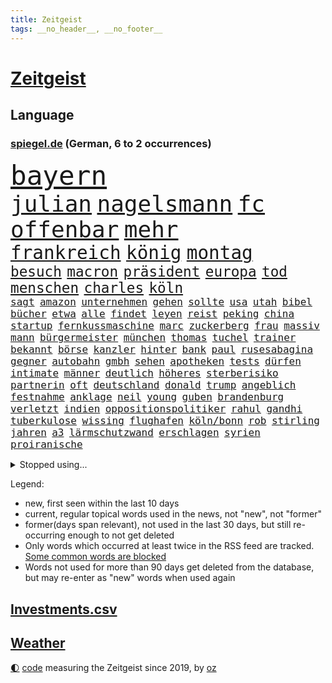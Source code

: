 ```yaml
---
title: Zeitgeist
tags: __no_header__, __no_footer__
---
```


# [Zeitgeist](https://oliz.io/zeitgeist/)

## Language

<h3><a href="https://www.spiegel.de" target="_blank">spiegel.de</a> (German, 6 to 2 occurrences)</h3>
<p style="font-family:monospace">
<span style="font-size:32pt"><a href="news_links.html#bayern" class="current">bayern</a></span>
<br>
<span style="font-size:27pt"><a href="news_links.html#julian" class="current">julian</a></span>
<span style="font-size:27pt"><a href="news_links.html#nagelsmann" class="current">nagelsmann</a></span>
<span style="font-size:27pt"><a href="news_links.html#fc" class="current">fc</a></span>
<span style="font-size:27pt"><a href="news_links.html#offenbar" class="current">offenbar</a></span>
<span style="font-size:27pt"><a href="news_links.html#mehr" class="current">mehr</a></span>
<br>
<span style="font-size:22pt"><a href="news_links.html#frankreich" class="current">frankreich</a></span>
<span style="font-size:22pt"><a href="news_links.html#könig" class="current">könig</a></span>
<span style="font-size:22pt"><a href="news_links.html#montag" class="current">montag</a></span>
<br>
<span style="font-size:17pt"><a href="news_links.html#besuch" class="current">besuch</a></span>
<span style="font-size:17pt"><a href="news_links.html#macron" class="current">macron</a></span>
<span style="font-size:17pt"><a href="news_links.html#präsident" class="current">präsident</a></span>
<span style="font-size:17pt"><a href="news_links.html#europa" class="current">europa</a></span>
<span style="font-size:17pt"><a href="news_links.html#tod" class="current">tod</a></span>
<span style="font-size:17pt"><a href="news_links.html#menschen" class="current">menschen</a></span>
<span style="font-size:17pt"><a href="news_links.html#charles" class="current">charles</a></span>
<span style="font-size:17pt"><a href="news_links.html#köln" class="current">köln</a></span>
<br>
<span style="font-size:12pt"><a href="news_links.html#sagt" class="current">sagt</a></span>
<span style="font-size:12pt"><a href="news_links.html#amazon" class="current">amazon</a></span>
<span style="font-size:12pt"><a href="news_links.html#unternehmen" class="current">unternehmen</a></span>
<span style="font-size:12pt"><a href="news_links.html#gehen" class="current">gehen</a></span>
<span style="font-size:12pt"><a href="news_links.html#sollte" class="current">sollte</a></span>
<span style="font-size:12pt"><a href="news_links.html#usa" class="current">usa</a></span>
<span style="font-size:12pt"><a href="news_links.html#utah" class="current">utah</a></span>
<span style="font-size:12pt"><a href="news_links.html#bibel" class="current">bibel</a></span>
<span style="font-size:12pt"><a href="news_links.html#bücher" class="current">bücher</a></span>
<span style="font-size:12pt"><a href="news_links.html#etwa" class="current">etwa</a></span>
<span style="font-size:12pt"><a href="news_links.html#alle" class="current">alle</a></span>
<span style="font-size:12pt"><a href="news_links.html#findet" class="current">findet</a></span>
<span style="font-size:12pt"><a href="news_links.html#leyen" class="current">leyen</a></span>
<span style="font-size:12pt"><a href="news_links.html#reist" class="current">reist</a></span>
<span style="font-size:12pt"><a href="news_links.html#peking" class="current">peking</a></span>
<span style="font-size:12pt"><a href="news_links.html#china" class="current">china</a></span>
<span style="font-size:12pt"><a href="news_links.html#startup" class="current">startup</a></span>
<span style="font-size:12pt"><a href="news_links.html#fernkussmaschine" class="new">fernkussmaschine</a></span>
<span style="font-size:12pt"><a href="news_links.html#marc" class="current">marc</a></span>
<span style="font-size:12pt"><a href="news_links.html#zuckerberg" class="current">zuckerberg</a></span>
<span style="font-size:12pt"><a href="news_links.html#frau" class="current">frau</a></span>
<span style="font-size:12pt"><a href="news_links.html#massiv" class="current">massiv</a></span>
<span style="font-size:12pt"><a href="news_links.html#mann" class="current">mann</a></span>
<span style="font-size:12pt"><a href="news_links.html#bürgermeister" class="current">bürgermeister</a></span>
<span style="font-size:12pt"><a href="news_links.html#münchen" class="current">münchen</a></span>
<span style="font-size:12pt"><a href="news_links.html#thomas" class="current">thomas</a></span>
<span style="font-size:12pt"><a href="news_links.html#tuchel" class="current">tuchel</a></span>
<span style="font-size:12pt"><a href="news_links.html#trainer" class="current">trainer</a></span>
<span style="font-size:12pt"><a href="news_links.html#bekannt" class="current">bekannt</a></span>
<span style="font-size:12pt"><a href="news_links.html#börse" class="current">börse</a></span>
<span style="font-size:12pt"><a href="news_links.html#kanzler" class="current">kanzler</a></span>
<span style="font-size:12pt"><a href="news_links.html#hinter" class="current">hinter</a></span>
<span style="font-size:12pt"><a href="news_links.html#bank" class="current">bank</a></span>
<span style="font-size:12pt"><a href="news_links.html#paul" class="current">paul</a></span>
<span style="font-size:12pt"><a href="news_links.html#rusesabagina" class="new">rusesabagina</a></span>
<span style="font-size:12pt"><a href="news_links.html#gegner" class="current">gegner</a></span>
<span style="font-size:12pt"><a href="news_links.html#autobahn" class="current">autobahn</a></span>
<span style="font-size:12pt"><a href="news_links.html#gmbh" class="new">gmbh</a></span>
<span style="font-size:12pt"><a href="news_links.html#sehen" class="current">sehen</a></span>
<span style="font-size:12pt"><a href="news_links.html#apotheken" class="current">apotheken</a></span>
<span style="font-size:12pt"><a href="news_links.html#tests" class="current">tests</a></span>
<span style="font-size:12pt"><a href="news_links.html#dürfen" class="current">dürfen</a></span>
<span style="font-size:12pt"><a href="news_links.html#intimate" class="new">intimate</a></span>
<span style="font-size:12pt"><a href="news_links.html#männer" class="current">männer</a></span>
<span style="font-size:12pt"><a href="news_links.html#deutlich" class="current">deutlich</a></span>
<span style="font-size:12pt"><a href="news_links.html#höheres" class="current">höheres</a></span>
<span style="font-size:12pt"><a href="news_links.html#sterberisiko" class="new">sterberisiko</a></span>
<span style="font-size:12pt"><a href="news_links.html#partnerin" class="current">partnerin</a></span>
<span style="font-size:12pt"><a href="news_links.html#oft" class="current">oft</a></span>
<span style="font-size:12pt"><a href="news_links.html#deutschland" class="current">deutschland</a></span>
<span style="font-size:12pt"><a href="news_links.html#donald" class="current">donald</a></span>
<span style="font-size:12pt"><a href="news_links.html#trump" class="current">trump</a></span>
<span style="font-size:12pt"><a href="news_links.html#angeblich" class="current">angeblich</a></span>
<span style="font-size:12pt"><a href="news_links.html#festnahme" class="current">festnahme</a></span>
<span style="font-size:12pt"><a href="news_links.html#anklage" class="current">anklage</a></span>
<span style="font-size:12pt"><a href="news_links.html#neil" class="new">neil</a></span>
<span style="font-size:12pt"><a href="news_links.html#young" class="current">young</a></span>
<span style="font-size:12pt"><a href="news_links.html#guben" class="new">guben</a></span>
<span style="font-size:12pt"><a href="news_links.html#brandenburg" class="current">brandenburg</a></span>
<span style="font-size:12pt"><a href="news_links.html#verletzt" class="current">verletzt</a></span>
<span style="font-size:12pt"><a href="news_links.html#indien" class="current">indien</a></span>
<span style="font-size:12pt"><a href="news_links.html#oppositionspolitiker" class="current">oppositionspolitiker</a></span>
<span style="font-size:12pt"><a href="news_links.html#rahul" class="new">rahul</a></span>
<span style="font-size:12pt"><a href="news_links.html#gandhi" class="new">gandhi</a></span>
<span style="font-size:12pt"><a href="news_links.html#tuberkulose" class="new">tuberkulose</a></span>
<span style="font-size:12pt"><a href="news_links.html#wissing" class="current">wissing</a></span>
<span style="font-size:12pt"><a href="news_links.html#flughafen" class="current">flughafen</a></span>
<span style="font-size:12pt"><a href="news_links.html#köln/bonn" class="current">köln/bonn</a></span>
<span style="font-size:12pt"><a href="news_links.html#rob" class="new">rob</a></span>
<span style="font-size:12pt"><a href="news_links.html#stirling" class="new">stirling</a></span>
<span style="font-size:12pt"><a href="news_links.html#jahren" class="current">jahren</a></span>
<span style="font-size:12pt"><a href="news_links.html#a3" class="current">a3</a></span>
<span style="font-size:12pt"><a href="news_links.html#lärmschutzwand" class="new">lärmschutzwand</a></span>
<span style="font-size:12pt"><a href="news_links.html#erschlagen" class="current">erschlagen</a></span>
<span style="font-size:12pt"><a href="news_links.html#syrien" class="current">syrien</a></span>
<span style="font-size:12pt"><a href="news_links.html#proiranische" class="new">proiranische</a></span>
</p>
<details>
<summary>Stopped using...</summary>
<p class="former" style="font-size:12pt">
bittet(884) angela(883) bedeuten(883) herbst(882) locker(882) beispiel(881) geschäfte(881) klimawandels(881) londoner(881) minderheit(881) monatelang(881) senken(881) alternativen(880) egal(880) geschlossen(880) kriminellen(880) mitten(880) 44(879) entlassung(879) ergebnisse(879) gutes(879) katastrophe(879) stürzte(879) ankündigung(878) branche(878) kassiert(878) nachruf(878) schildert(878) versteigert(878) eingereicht(877) größer(877) mainz(877) preisen(877) richterin(877) schatten(877) stefan(877) szene(877) untersuchungen(877) zoo(877) abends(876) armut(876) genannt(876) islamischer(876) kauft(876) meinem(876) amnesty(875) aussage(875) auswahl(875) bedrohung(875) brasiliens(875) entschädigung(875) geheimnis(875) helden(875) islamischen(875) kapitän(875) sieger(875) stattfinden(875) suspendiert(875) villa(875) awards(874) badenwürttembergs(874) brücke(874) klein(874) netflix(874) vergessen(874) angeklagte(873) finanziell(873) punkten(873) sinken(873) verschieben(873) befreit(872) beleidigt(872) dreimal(872) sinnvoll(872) verwirrung(872) angeklagter(871) christine(871) davor(871) oppositionelle(871) regiert(871) reiste(871) wies(871) ausprobiert(870) i(870) meinungsfreiheit(870) teenager(870) wähler(870) bereiten(869) bewegen(869) juni(869) untersuchen(869) verlängert(869) vorsprung(869) abschaffen(868) amtszeit(868) erlitt(868) gestürzt(868) hotels(868) reporter(868) zweimal(868) gespielt(867) kehrte(867) käufer(867) trainiert(867) beschuldigt(865) wirtschaftlichen(865) endspiel(864) schnellen(864) studien(864) verbindet(864) fortgesetzt(863) präsidentin(863) erwarten(862) herr(862) vorgestellt(862) warm(862) drastische(861) kabul(861) polnische(861) erfolgreichsten(860) iphone(860) rechtzeitig(859) behalten(858) nase(858) küstenwache(856) richard(856) empfehlung(854) präsenz(854) status(854) chats(852) heftiger(851) wusste(851) kräfte(850) laufenden(850) kindheit(846) retter(846) wirbel(846) einkommen(845) abhängig(844) rutschte(841) provoziert(840) schaut(840) dramatischen(836) geflohen(833) kanadas(832) ausgetragen(828) flug(825) abschluss(821) größe(813) regelmäßig(807) ärmelkanal(806) ausweg(803) nick(799) währung(774) niederländer(773) zusätzlichen(772) autobauer(762) karriereende(757) lehrerin(753) wolken(736) neuanfang(733) notstand(729) zusammengebrochen(710) bewirbt(709) blut(700) vehement(690) schwerste(660) aachen(634) argument(632) wenigsten(626) leichten(622) zwingen(608) kilogramm(603) präsentierte(593) brücken(591) lebten(589) inszenieren(587) superstars(580) gelaufen(578) gestern(573) analysten(564) schwarz(564) exil(559) heiße(555) wirtschaftskrise(555) wahrscheinlicher(548) preiserhöhungen(538) telefoniert(538) gesetzentwurf(532) basis(527) nfl(521) millionenhöhe(516) verschlechtert(515) direkte(509) spezielle(505) stau(499) geheimdienste(498) obersten(493) menschlichkeit(492) umsetzung(492) inklusive(489) lieferungen(488) oberlandesgericht(488) tödlichem(487) versuche(486) militärischen(474) bescheid(472) wahr(468) gestiegene(466) schienen(464) taucht(456) dürr(455) emotional(454) lehrerinnen(450) angekündigte(449) energieversorgung(446) falsches(446) borrell(442) ruhrgebiet(442) natürlich(441) überlebten(439) model(436) bundesinnenministerin(435) gefühle(435) leitete(431) cool(429) untergang(424) vorm(423) abhalten(419) verringern(416) hauptbahnhof(415) verkaufte(414) erweitert(411) krankheiten(403) fremd(398) 350(394) fehlverhalten(391) reichweite(391) vereinigte(388) schätzt(387) sitz(387) bejubelt(385) klug(384) don(377) stammen(376) verübt(375) interessiert(374) entscheidende(371) air(370) dubiosen(370) zurückgewiesen(369) unmittelbar(364) ankommt(363) gefolgt(363) fußballspiel(362) schneiden(358) beschuldigten(355) hochrangigen(355) eindrücke(354) bargeld(353) exfreundin(353) empfang(352) großstadt(347) organisierte(345) andrej(343) tankrabatt(343) drücken(341) abgeschoben(340) oligarch(340) ball(337) strategisch(337) freundinnen(336) geist(333) fußballerinnen(332) tankrabatts(330) verfolgung(330) auslösen(329) geheiratet(329) trauerfeier(329) gearbeitet(328) schwerverletzte(326) prag(324) vorgeschichte(321) ausbeutung(319) zugänglich(319) klopp(315) indische(309) schau(309) verschwanden(303) verbliebenen(301) szenario(297) carlo(296) jubel(296) verdrängt(293) mordfall(292) syrischen(292) vermittelte(291) besitzt(289) viral(288) 14jährigen(286) regierungsbildung(285) computer(284) brittney(282) griner(282) norweger(282) ausgezahlt(280) diejenigen(279) 16jährigen(278) üppigen(278) 54(275) bedrohte(273) übung(269) styles(268) befeuert(267) einzigen(267) erwerbstätigen(267) jimmy(267) hubert(266) grundschule(265) riefen(264) inmitten(263) terrororganisation(263) geschäftsmodell(262) alzheimer(261) neustart(261) unten(261) madrids(260) setzten(260) ängste(260) afdpolitiker(258) feuert(258) knapper(258) fehlten(257) neuseelands(256) spahn(256) instrument(255) jagt(255) nahrung(255) arizona(254) golfstaat(254) heim(254) wozu(253) deutsch(252) hanna(252) personalmangel(251) sehe(251) bemerkenswert(250) kostenlose(250) 20jähriger(249) comingout(249) graham(248) kostete(248) l(247) verzeichnet(246) kontroversen(242) solches(239) strittigen(239) fassungslos(238) legal(238) ungerecht(238) brandstifter(236) folgten(236) hessische(236) wiedersehen(236) energiesektor(234) 2040(229) glücklichen(228) blackout(226) manila(226) musikerin(226) antony(225) einnahme(225) schottlands(225) tode(225) kommunizieren(224) haftstrafen(222) lokalen(222) technisch(220) gelohnt(219) größtes(218) lizzo(218) tribut(218) glänzen(217) fahrerin(216) skifahrer(216) nation(214) exweltmeister(213) zahlte(213) heidenheim(212) traten(212) selbstbewusst(210) katastrophenschutz(208) ganzes(207) gaspreis(207) beseitigt(206) hetze(205) 56jährige(204) trockener(204) spitzen(203) wünsche(203) zusammenprall(203) flüssen(202) bestes(201) gründete(201) lauern(201) 63(199) grab(199) hände(198) wiesbaden(198) intensiver(197) strenge(197) fußballprofis(195) abwehren(194) franz(193) wählte(193) rutschen(190) verurteilter(189) überlegen(189) faktor(188) nationalhymne(186) interessierte(185) künstlich(185) preisgekrönte(185) brisante(183) sportlicher(182) rätseln(180) yorker(179) wüste(178) abschuss(177) benko(177) busfahrer(177) einsteigen(177) engen(177) konten(177) nationalsozialismus(177) luftangriff(176) machtmissbrauch(176) gesünder(175) megawattstunde(175) unabhängigen(175) versäumnisse(173) andré(172) maximal(172) beton(171) defizite(171) reißleine(171) gegenangriff(170) tweets(169) buhlt(168) informierte(168) eh(167) salihamidžić(167) beach(166) beherrscht(166) bulgarien(166) gegeneinander(166) gewaltsam(166) praktisch(166) experimentiert(165) kollege(165) rückblick(165) greta(164) wohnraum(164) caroline(163) commerzbank(163) fachleuten(162) ford(162) kollegin(161) angreifen(160) fußballnationalspieler(160) staatsmedien(159) iocpräsident(158) schulunterricht(158) beförderung(156) information(155) knöchel(155) höheren(154) arzneimittel(153) dauerkrise(153) überraschenden(153) abgelegt(152) tendenz(152) eingezogen(151) zitiert(151) schöne(150) verhältnissen(150) riesiges(149) verhelfen(149) frischen(148) konsumiert(148) quoten(146) vizepräsidentin(146) wiebke(145) angewiesen(144) wiktor(144) entführen(143) bundesagentur(142) präferenz(142) carter(141) karriereberaterin(140) klassiker(139) leukämie(139) abfahrt(138) erklärungen(138) ohio(138) abgeordnetenhaus(137) manipuliert(136) missionen(136) qualität(136) schlachtfeld(136) witze(136) ersticken(135) titanic(135) dichter(134) rückstand(133) trage(132) vergibt(132) expolizisten(131) dave(130) desaströsen(130) englisch(130) entladen(130) fördert(130) gefälscht(130) leidenschaft(128) säge(128) umfassende(128) helm(127) alias(126) serviert(126) solidarisiert(125) angeht(124) beratung(124) generalbundesanwalt(124) hotspur(123) kinderbücher(123) beworfen(122) kremlgegner(122) machtverhältnisse(122) urteile(121) verkehrskontrolle(121) widersprüche(121) dihk(120) erreichbar(120) kostenloses(120) podium(120) reis(120) staatsoper(119) ausreise(117) palmer(117) apples(116) hexen(116) spion(115) äußerung(115) flugabwehr(114) immensen(114) ruinen(114) schilderungen(114) befürchtungen(113) aufsehenerregenden(112) feuerte(112) interessieren(112) schmälert(112) charme(111) nullcovidpolitik(111) psychologe(111) verkleidet(110) emily(109) geworben(109) jets(109) profil(109) umstellen(109) verbesserte(109) einstige(108) niedersächsische(108) gibt’s(107) wahlniederlage(106) unbekanntes(105) achtzigerjahre(104) leichtigkeit(104) thriller(104) energiehilfen(103) räder(103) paares(102) verdoppeln(102) überfahrt(102) ekrem(101) flugkörper(101) istanbuls(101) i̇mamoğlu(101) kryptobörse(101) nachgegangen(101) punk(101) spiegelpodcast(101) isolieren(100) schwarzwald(100) bestellen(99) gefallenen(99) jugendamt(99) mcdonald's(99) terrasse(98) bali(97) inhaftierter(97) langsamer(97) oman(97) fdpfraktionschef(96) verzögerungen(96) route(95) siebte(95) singen(95) wegfallen(95) werfer(95) demokratien(94) hilfslieferungen(94) jüdischen(94) landesweiten(94) negativen(94) vermeidet(94) want(93) berlinwahl(92) bernhard(92) durcheinander(92) familiennewsletter(92) gottes(92) lauter(92) rheinland(92) usuniversität(92) verlorenen(92) wutausbruch(92) güterzug(91) richterinnen(91) römer(91) hernández(90) legten(90) nördliche(90) tricksen(90) wmauftakt(90) fichte(89) geringen(89) großbaustelle(89) labern(89) leiten(89) schiebt(89) abgeordnetenhauswahl(88) flugobjekt(88) heungmin(88) son(88) getränke(87) kanäle(87) usmilitärs(87) absolut(86) asiatische(86) geschwiegen(86) knurren(86) rendsburg(86) schatzes(86) bergbau(85) manipulierte(85) panzerdebatte(85) rettungsarbeiten(85) korrigiert(84) landeswahlleiter(84) mutig(84) südchinesischen(84) 330(83) flugbetrieb(83) kaufpreise(83) passagierflüge(83) steigerung(83) christ(82) diskothek(82) dortige(82) generatoren(82) gläubiger(82) klebten(82) nadelbäumen(82) neymars(82) sinnbild(82) verschütteten(82) 999(81) hugo(81) läden(81) mitspielern(81) runden(81) schwimmbädern(81) anstrengend(80) kambodschas(80) nina(80) onlinekauf(80) segeln(80) aggressiver(79) humpelnd(79) kuschen(79) notprogramm(79) abgefangen(78) abgestellt(78) handelspartner(78) meinungen(78) totschlags(78) 26jähriger(77) bø(77) dreßen(77) düsseldorfer(77) ghanaischen(77) kleinsten(77) leine(77) schweinfurt(77) thingnes(77) vorstandswahl(77) ernte(76) lego(76) plündern(76) reformieren(76) stadtrat(76) verschrottet(76) wiederholungswahl(76) wilde(76) erdstößen(75) fachkräften(75) frauenproblem(75) harscher(75) selbstverständlichkeit(75) bundespolizist(74) viereinhalb(74) überraschendes(74) eröffnen(73) frühjahrsoffensive(73) jarasch(73) jva(73) kauftipps(73) parkplatz(73) benötigte(72) dulden(72) maserati(72) ostafrika(72) rekordhoch(72) 32jährige(71) 747(71) abgeschossen(71) einkaufszentrum(71) schlagerstar(71) usluftwaffe(71) verstummen(71) community(70) gebrauch(70) klüger(70) männerstaffel(70) republikanerin(70) sehnen(70) säcken(70) unglaublich(70) banknoten(69) einzelfall(69) heimarbeit(69) lizenz(69) reformvorschläge(69) uskampfjets(69) entsendung(68) jane(68) katastrophenfall(68) vorhanden(68) zweitligist(68) abschwächen(67) angeberwissen(67) auckland(67) avatar(67) entnommen(67) maas(67) ahmad(66) luftraum(66) philadelphia(66) price(66) schießerei(66) tabus(66) besonderer(65) grades(65) straftäter(65) verkehrspolitik(65) choreograf(64) foster(64) großraum(64) minigurken(64) schätzung(64) stationen(64) abgestraft(63) bars(63) cameron(63) erfolgs(63) erschienen(63) ausbildungsgarantie(62) deutschsprachigen(62) fonda(62) gerüstet(62) testphase(62) verdreifacht(62) bearbeitet(61) clinch(61) eroberung(61) geleitet(61) pisten(61) stellvertreter(61) tanzt(61) ussängerin(61) 80jähriger(60) ersatzfreiheitsstrafen(60) hamp;m(60) paso(60) perspektiven(60) preisschild(60) quellen(60) reederei(60) sir(60) transparent(60) beunruhigen(59) brandstiftung(59) chinese(59) gelangte(59) gespart(59) onlinehandel(59) usinformationen(59) aufgegangen(58) gunther(58) heilende(58) kreativer(58) schätzungsweise(58) zufällig(58) antikatermittel(57) frosch(57) geschmückten(57) kippa(57) kurdischen(57) luxushotel(57) tiktokvideo(57) tunnel(57) abriss(56) co₂emissionen(56) flugabwehrsystem(56) lebkuchen(56) patriot(56) putingegner(56) schliche(56) untergegangen(56) amtsantritt(55) emir(55) geheimnisse(55) googles(55) hilfsorganisationen(55) nächstenliebe(55) patriotsystem(55) sag(55) schokoladenfabrik(55) unbemerkt(55) zeitplan(55) 248(54) cruise(54) fahrschein(54) mehrjährigen(54) windig(54) yvonne(54) 656(53) bebte(53) enttarnung(53) hausverbot(53) klimaschützern(53) leistungen(53) saudischen(53) statistik(53) weltberühmt(53) 1999(52) botschafterin(52) elektrische(52) gedenken(52) verfolger(52) aleksandar(51) denkbar(51) durchfallquote(51) gefängnisstrafe(51) grünenchefin(51) helfern(51) meines(51) nervt(51) netflixfilm(51) pablo(51) straßenbahn(51) zirkus(51) bestechungsskandal(50) einsam(50) fahrprüfung(50) globalisierung(50) unwahrscheinlicher(50) aufträgen(49) ausstellung(49) detlef(49) enthüllen(49) geldgeber(49) geschenkt(49) lebend(49) brandenburgs(48) eingehen(48) eingeschlossen(48) geldbuße(48) korrigieren(48) mitschüler(48) sanft(48) verbracht(48) besuchte(47) blüten(47) newcastle(47) reichert(47) dienstwaffe(46) herausfordernden(46) luxusvilla(46) eingegangen(45) jp(45) befragt(44) german(44) silvesternacht(44) südsudan(44) wand(44) archäologie(43) demos(43) kommentator(43) massenstart(43) parteifreund(43) polarisieren(43) 7000(42) donnerstagmorgen(42) hell(42) hä(42) karnevals(42) patzer(42) thinktanks(42) baute(41) containern(41) cousin(41) east(41) kräutern(41) leopardlieferung(41) zwang(41) buchläden(40) eigentum(40) engagiert(40) geistliche(40) giftstoffen(40) isst(40) nürnberger(40) prognosen(40) republikanische(40) bundesligaspiel(39) g+j(39) maiden(39) notaufnahmen(39) parteivize(39) riesenslalom(39) sportwagen(39) unterirdische(39) verschuldet(39) versprochenen(39) bundespolitik(38) erden(38) freiwilligen(38) india(38) marburg(38) überschreiten(38) biathlet(37) fatalen(37) gekippt(37) genießt(37) metropolen(37) schießstand(37) tagelange(37) vorgeschmack(37) aiwanger(36) frauenfeindlichkeit(36) führungswechsel(36) hetzer(36) schnellsten(36) tagelanger(36) durchkreuzt(35) halbzeitshow(35) inseln(35) schritten(35) sonntagmorgen(35) verdienten(35) bing(34) chatbot(34) heran(34) suchmaschine(34) 78(33) eingedrungen(33) nordamerika(33) paschas(33) sachsenanhalts(33) weimar(33) wirecard(33) geflohener(32) gestiegener(32) rbbaffäre(32) schneekanonen(32) souveräner(32) besitzes(31) filmen(31) frisches(31) gravierende(31) zögerlichkeit(31) axt(30) landschaft(30) provinzen(30) zögern(30) himbeeren(29) pädagogen(29) verbeamtung(29) verkehrsträger(29) vorankommen(29) 65jährigen(28) ambitionen(28) aufzubewahren(28) fünfter(28) laser(28) lauf(28) läufer(28) läuferinnen(28) straßer(28) verfügbar(28) vierteljahrhundert(28) water(28) way(28) slalom(27) vors(27) wahrscheinlichkeit(27) coronasituation(26) eurecht(26) hinterbliebenen(26) staatskrise(26) veraltet(26) weiterregieren(26) cumexskandal(25) fünftes(25) ukrainekontaktgruppe(25) 1600(24) gültige(23) marsalek(23) putsch(23) rechtfertigen(23) söldnern(23) traurig(23) tschechische(23) 1933(22) azubis(22) baten(22) eagles(22) flächendeckenden(22) gruner+jahr(22) kostengründen(22) landstraßen(22) loszulassen(22) miliz(22) pflegebedürftige(22) untermauert(22) wichtigere(22) zelt(22) 2300(21) 80jährige(21) eckpunkte(21) geflohenen(21) horrend(21) kippe(21) kuwait(21) nichols(21) posiert(21) schöner(21) tatverdächtig(21) tyre(21) vergriffen(21) walen(21) anstehenden(20) autobahnprojekte(20) beispiele(20) benutzen(20) dennis(20) panzerbataillon(20) pollen(20) prügelten(20) waffengesetze(20) delikte(19) dfbpokal(19) einflussreiche(19) hasan(19) saarbrücken(19) 46(18) aktive(18) anderswo(18) ernsthaft(18) heusgen(18) seniorinnen(18) shiffrins(18) spieltagen(18) verzögerung(18) viertes(18) vietnamesische(18) entführte(17) eubürger(17) feministischen(17) haley(17) kampfjetlieferungen(17) loswerden(17) nikki(17) politikwissenschaftler(17) rotgrünrote(17) entzweien(16) fwort(16) goldmedaillen(16) maaßens(16) sturmtief(16) ukrainern(16) ahnung(15) aufweichen(15) einzigartig(15) erfolglosen(15) ferreira(15) lopez(15) nachträglich(15) siedlung(15) demselben(14) feststellen(14) leisteten(14) ritual(14) superbowl(14) trier(14) 170(13) chefdirigent(13) entgeht(13) iskenderun(13) kiewbesuch(13) sicherheitskonferenz(13) überraschungsbesuch(13) ballon(12) beschlagnahmtes(12) biathlonwm(12) hindernisse(12) leiterin(12) music(12) sechster(12) seidenstraße(12) stärkt(12) widmete(12) beyoncé(11) gebrochene(11) konspirativen(11) meetings(11) schärft(11) spionageballons(11) tochterfirma(11)
</p>
</details>
<p>Legend:
<ul>
<li><span class="new">new</span>, first seen within the last 10 days</li>
<li><span class="current">current</span>, regular topical words used in the news, not "new", not "former"</li>
<li><span class="former">former(days span relevant)</span>, not used in the last 30 days, but still re-occurring enough to not get deleted</li>
<li>Only words which occurred at least twice in the RSS feed are tracked. <a href="language/filters.py">Some common words are blocked</a></li>
<li>Words not used for more than 90 days get deleted from the database, but may re-enter as "new" words when used again</li>
</ul>
</p>

## [Investments](investments.html)[.csv](investments.csv)

## [Weather](weather.html)

<footer>
<a href="javascript:toggleTheme()" class="nav">🌓</a>
<a href="https://github.com/ooz/zeitgeist">code</a> measuring the Zeitgeist since 2019, by <a href="https://oliz.io">oz</a>
</footer>
